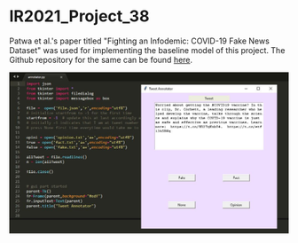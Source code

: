 # IR2021_Project_38
Patwa et al.'s paper titled "Fighting an Infodemic: COVID-19 Fake News Dataset" was used for implementing the baseline model of this project. The Github repository for the same can be found [here](https://github.com/parthpatwa/covid19-fake-news-detection).

![Screenshot](Annotator.jpg)
